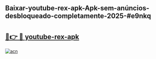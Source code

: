 ## Baixar-youtube-rex-apk-Apk-sem-anúncios-desbloqueado-completamente-2025-#e9nkq

# <h2><a href="https://ainizakaria.my?title=youtube-rex-apk&ref=20M">🔗👉 🔴 youtube-rex-apk</a></h2>

[![acn](https://github.com/user-attachments/assets/0f9c940e-d8b0-45ae-aac7-cd30a18b3e1c)](https://ainizakaria.my?title=youtube-rex-apk&ref=20M)

